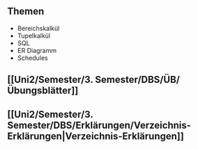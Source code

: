 
## Themen
 -  Bereichskalkül
 -  Tupelkalkül
 -  SQL
 -  ER Diagramm
 -  Schedules

## [[Uni2/Semester/3. Semester/DBS/ÜB/Übungsblätter]]
## [[Uni2/Semester/3. Semester/DBS/Erklärungen/Verzeichnis-Erklärungen|Verzeichnis-Erklärungen]]
